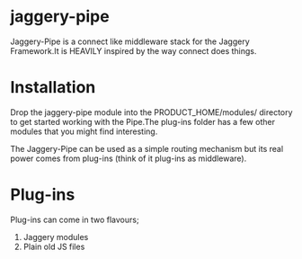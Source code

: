 jaggery-pipe
============

Jaggery-Pipe is a connect like middleware stack for the Jaggery Framework.It is HEAVILY inspired by the way connect does things.

Installation
============
Drop the jaggery-pipe module into the PRODUCT_HOME/modules/ directory to get started working with the Pipe.The plug-ins folder has a 
few other modules that you might find interesting.

The Jaggery-Pipe can be used as a simple routing mechanism but its real power comes from plug-ins (think of it plug-ins as middleware).

Plug-ins
========
Plug-ins can come in two flavours;
1. Jaggery modules
2. Plain old JS files 


